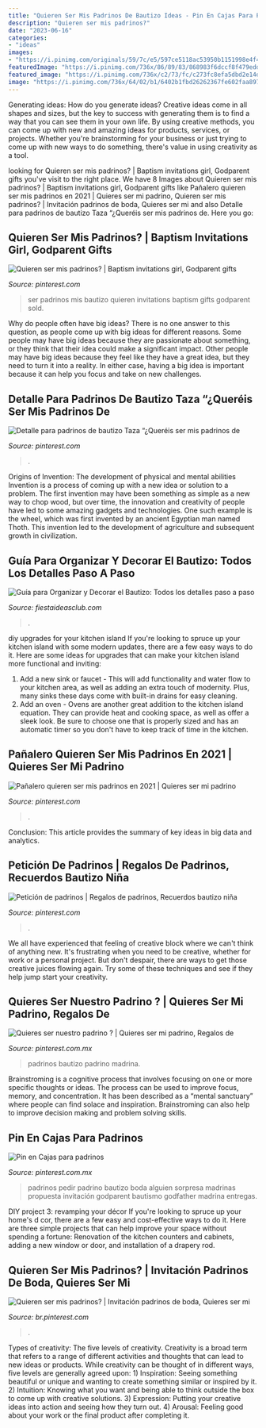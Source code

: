 ```yaml
---
title: "Quieren Ser Mis Padrinos De Bautizo Ideas - Pin En Cajas Para Padrinos"
description: "Quieren ser mis padrinos?"
date: "2023-06-16"
categories:
- "ideas"
images:
- "https://i.pinimg.com/originals/59/7c/e5/597ce5118ac53950b1151998e4f427cf.jpg"
featuredImage: "https://i.pinimg.com/736x/86/89/83/868983f6dccf8f479eddf93a99cf2b48.jpg"
featured_image: "https://i.pinimg.com/736x/c2/73/fc/c273fc8efa5dbd2e14d8c8a083831dbd.jpg"
image: "https://i.pinimg.com/736x/64/02/b1/6402b1fbd26262367fe602faa8973d4b.jpg"
---
```



Generating ideas: How do you generate ideas?
Creative ideas come in all shapes and sizes, but the key to success with generating them is to find a way that you can see them in your own life. By using creative methods, you can come up with new and amazing ideas for products, services, or projects. Whether you're brainstorming for your business or just trying to come up with new ways to do something, there's value in using creativity as a tool.

	

		
looking for Quieren ser mis padrinos? | Baptism invitations girl, Godparent gifts you've visit to the right place. We have 8 Images about Quieren ser mis padrinos? | Baptism invitations girl, Godparent gifts like Pañalero quieren ser mis padrinos en 2021 | Quieres ser mi padrino, Quieren ser mis padrinos? | Invitación padrinos de boda, Quieres ser mi and also Detalle para padrinos de bautizo Taza “¿Queréis ser mis padrinos de. Here you go:
		
    
## Quieren Ser Mis Padrinos? | Baptism Invitations Girl, Godparent Gifts

<img loading=lazy src="https://i.pinimg.com/736x/64/02/b1/6402b1fbd26262367fe602faa8973d4b.jpg" onerror="this.onerror=null;this.src='https://tse1.mm.bing.net/th?id=OIP.I3l67tKyBNb7x51aEF4ifwHaJ3&amp;pid=15.1';" alt="Quieren ser mis padrinos? | Baptism invitations girl, Godparent gifts">

_Source: pinterest.com_

>ser padrinos mis bautizo quieren invitations baptism gifts godparent sold. 

	

Why do people often have big ideas?
There is no one answer to this question, as people come up with big ideas for different reasons. Some people may have big ideas because they are passionate about something, or they think that their idea could make a significant impact. Other people may have big ideas because they feel like they have a great idea, but they need to turn it into a reality. In either case, having a big idea is important because it can help you focus and take on new challenges.

    
## Detalle Para Padrinos De Bautizo Taza “¿Queréis Ser Mis Padrinos De

<img loading=lazy src="https://i.pinimg.com/736x/c2/73/fc/c273fc8efa5dbd2e14d8c8a083831dbd.jpg" onerror="this.onerror=null;this.src='https://tse1.mm.bing.net/th?id=OIP.H0WtjQmM9EBGhEi4wjLX9QHaHt&amp;pid=15.1';" alt="Detalle para padrinos de bautizo Taza “¿Queréis ser mis padrinos de">

_Source: pinterest.com_

>. 

	

Origins of Invention: The development of physical and mental abilities
Invention is a process of coming up with a new idea or solution to a problem. The first invention may have been something as simple as a new way to chop wood, but over time, the innovation and creativity of people have led to some amazing gadgets and technologies. One such example is the wheel, which was first invented by an ancient Egyptian man named Thoth. This invention led to the development of agriculture and subsequent growth in civilization.

    
## Guía Para Organizar Y Decorar El Bautizo: Todos Los Detalles Paso A Paso

<img loading=lazy src="https://www.fiestaideasclub.com/wp-content/uploads/2018/09/Elegir-a-los-padrinos-bautizo.jpg" onerror="this.onerror=null;this.src='https://tse1.mm.bing.net/th?id=OIP.M9yIVPKfdlLY36vidLmOgAHaJ4&amp;pid=15.1';" alt="Guía para Organizar y Decorar el Bautizo: Todos los detalles paso a paso">

_Source: fiestaideasclub.com_

>. 

	

diy upgrades for your kitchen island
If you're looking to spruce up your kitchen island with some modern updates, there are a few easy ways to do it. Here are some ideas for upgrades that can make your kitchen island more functional and inviting: 
1. Add a new sink or faucet - This will add functionality and water flow to your kitchen area, as well as adding an extra touch of modernity. Plus, many sinks these days come with built-in drains for easy cleaning. 
2. Add an oven - Ovens are another great addition to the kitchen island equation. They can provide heat and cooking space, as well as offer a sleek look. Be sure to choose one that is properly sized and has an automatic timer so you don't have to keep track of time in the kitchen. 

    
## Pañalero Quieren Ser Mis Padrinos En 2021 | Quieres Ser Mi Padrino

<img loading=lazy src="https://i.pinimg.com/originals/c5/50/f2/c550f20dc9fa248c2d1ff184d05172af.jpg" onerror="this.onerror=null;this.src='https://tse4.mm.bing.net/th?id=OIP.5BhFxVY73Yg3mckvezqVNgHaNK&amp;pid=15.1';" alt="Pañalero quieren ser mis padrinos en 2021 | Quieres ser mi padrino">

_Source: pinterest.com_

>. 

	

Conclusion:
This article provides the summary of key ideas in big data and analytics.

    
## Petición De Padrinos | Regalos De Padrinos, Recuerdos Bautizo Niña

<img loading=lazy src="https://i.pinimg.com/originals/6b/2e/d8/6b2ed87ddb6becdb94ed3c0bcafb5ad9.jpg" onerror="this.onerror=null;this.src='https://tse3.mm.bing.net/th?id=OIP.34orUa40WVUFQTHxx-TMNAHaKB&amp;pid=15.1';" alt="Petición de padrinos | Regalos de padrinos, Recuerdos bautizo niña">

_Source: pinterest.com_

>. 

	

We all have experienced that feeling of creative block where we can't think of anything new. It's frustrating when you need to be creative, whether for work or a personal project. But don't despair, there are ways to get those creative juices flowing again. Try some of these techniques and see if they help jump start your creativity.

    
## Quieres Ser Nuestro Padrino ? | Quieres Ser Mi Padrino, Regalos De

<img loading=lazy src="https://i.pinimg.com/736x/86/89/83/868983f6dccf8f479eddf93a99cf2b48.jpg" onerror="this.onerror=null;this.src='https://tse4.mm.bing.net/th?id=OIP.w-l8A7vw7IDlbt2RbX6Q4QHaFj&amp;pid=15.1';" alt="Quieres ser nuestro padrino ? | Quieres ser mi padrino, Regalos de">

_Source: pinterest.com.mx_

>padrinos bautizo padrino madrina. 

	

Brainstroming is a cognitive process that involves focusing on one or more specific thoughts or ideas. The process can be used to improve focus, memory, and concentration. It has been described as a “mental sanctuary” where people can find solace and inspiration. Brainstroming can also help to improve decision making and problem solving skills.

    
## Pin En Cajas Para Padrinos

<img loading=lazy src="https://i.pinimg.com/originals/59/7c/e5/597ce5118ac53950b1151998e4f427cf.jpg" onerror="this.onerror=null;this.src='https://tse2.mm.bing.net/th?id=OIP.xr3IPDwlIml2cmY6y5CAZAHaJ4&amp;pid=15.1';" alt="Pin en Cajas para padrinos">

_Source: pinterest.com.mx_

>padrinos pedir padrino bautizo boda alguien sorpresa madrinas propuesta invitación godparent bautismo godfather madrina entregas. 

	

DIY project 3: revamping your décor
If you're looking to spruce up your home's d cor, there are a few easy and cost-effective ways to do it. Here are three simple projects that can help improve your space without spending a fortune: Renovation of the kitchen counters and cabinets, adding a new window or door, and installation of a drapery rod.

    
## Quieren Ser Mis Padrinos? | Invitación Padrinos De Boda, Quieres Ser Mi

<img loading=lazy src="https://i.pinimg.com/736x/ee/21/e0/ee21e06860683d586666bbb54f595ce0.jpg" onerror="this.onerror=null;this.src='https://tse1.mm.bing.net/th?id=OIP.eDdNN5xYfcnDZy5rppW9cQHaJ4&amp;pid=15.1';" alt="Quieren ser mis padrinos? | Invitación padrinos de boda, Quieres ser mi">

_Source: br.pinterest.com_

>. 

	

Types of creativity: The five levels of creativity.
Creativity is a broad term that refers to a range of different activities and thoughts that can lead to new ideas or products. While creativity can be thought of in different ways, five levels are generally agreed upon: 1) Inspiration: Seeing something beautiful or unique and wanting to create something similar or inspired by it. 
2) Intuition: Knowing what you want and being able to think outside the box to come up with creative solutions. 
3) Expression: Putting your creative ideas into action and seeing how they turn out. 
4) Arousal: Feeling good about your work or the final product after completing it.

